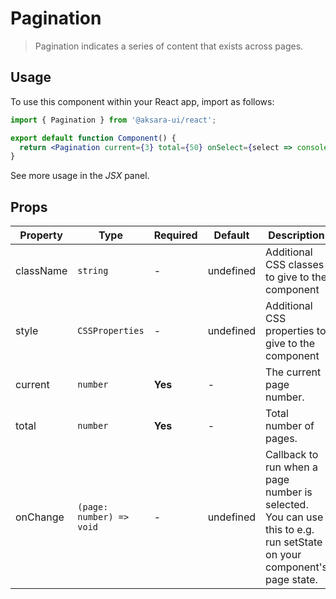 # Pagination

> Pagination indicates a series of content that exists across pages.

## Usage

To use this component within your React app, import as follows:

```jsx
import { Pagination } from '@aksara-ui/react';

export default function Component() {
  return <Pagination current={3} total={50} onSelect={select => console.log('selected', select)} />;
}
```

See more usage in the _JSX_ panel.

## Props

| Property  | Type                     | Required | Default   | Description                                                                                                           |
| --------- | ------------------------ | -------- | --------- | --------------------------------------------------------------------------------------------------------------------- |
| className | `string`                 | -        | undefined | Additional CSS classes to give to the component                                                                       |
| style     | `CSSProperties`          | -        | undefined | Additional CSS properties to give to the component                                                                    |
| current   | `number`                 | **Yes**  | -         | The current page number.                                                                                              |
| total     | `number`                 | **Yes**  | -         | Total number of pages.                                                                                                |
| onChange  | `(page: number) => void` | -        | undefined | Callback to run when a page number is selected. You can use this to e.g. run setState on your component's page state. |
